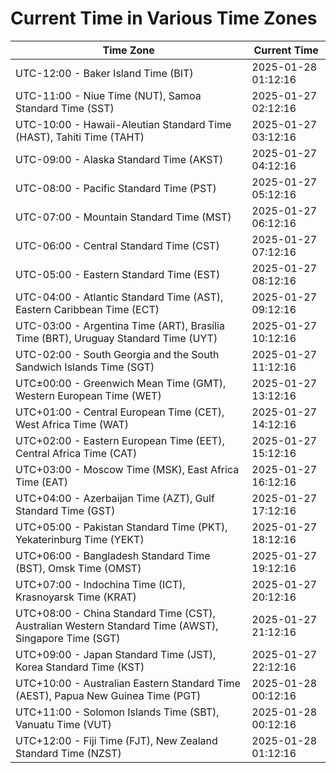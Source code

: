 # Current Time in Various Time Zones

| Time Zone | Current Time |
|-----------|--------------|
| UTC-12:00 - Baker Island Time (BIT) | 2025-01-28 01:12:16 |
| UTC-11:00 - Niue Time (NUT), Samoa Standard Time (SST) | 2025-01-27 02:12:16 |
| UTC-10:00 - Hawaii-Aleutian Standard Time (HAST), Tahiti Time (TAHT) | 2025-01-27 03:12:16 |
| UTC-09:00 - Alaska Standard Time (AKST) | 2025-01-27 04:12:16 |
| UTC-08:00 - Pacific Standard Time (PST) | 2025-01-27 05:12:16 |
| UTC-07:00 - Mountain Standard Time (MST) | 2025-01-27 06:12:16 |
| UTC-06:00 - Central Standard Time (CST) | 2025-01-27 07:12:16 |
| UTC-05:00 - Eastern Standard Time (EST) | 2025-01-27 08:12:16 |
| UTC-04:00 - Atlantic Standard Time (AST), Eastern Caribbean Time (ECT) | 2025-01-27 09:12:16 |
| UTC-03:00 - Argentina Time (ART), Brasília Time (BRT), Uruguay Standard Time (UYT) | 2025-01-27 10:12:16 |
| UTC-02:00 - South Georgia and the South Sandwich Islands Time (SGT) | 2025-01-27 11:12:16 |
| UTC±00:00 - Greenwich Mean Time (GMT), Western European Time (WET) | 2025-01-27 13:12:16 |
| UTC+01:00 - Central European Time (CET), West Africa Time (WAT) | 2025-01-27 14:12:16 |
| UTC+02:00 - Eastern European Time (EET), Central Africa Time (CAT) | 2025-01-27 15:12:16 |
| UTC+03:00 - Moscow Time (MSK), East Africa Time (EAT) | 2025-01-27 16:12:16 |
| UTC+04:00 - Azerbaijan Time (AZT), Gulf Standard Time (GST) | 2025-01-27 17:12:16 |
| UTC+05:00 - Pakistan Standard Time (PKT), Yekaterinburg Time (YEKT) | 2025-01-27 18:12:16 |
| UTC+06:00 - Bangladesh Standard Time (BST), Omsk Time (OMST) | 2025-01-27 19:12:16 |
| UTC+07:00 - Indochina Time (ICT), Krasnoyarsk Time (KRAT) | 2025-01-27 20:12:16 |
| UTC+08:00 - China Standard Time (CST), Australian Western Standard Time (AWST), Singapore Time (SGT) | 2025-01-27 21:12:16 |
| UTC+09:00 - Japan Standard Time (JST), Korea Standard Time (KST) | 2025-01-27 22:12:16 |
| UTC+10:00 - Australian Eastern Standard Time (AEST), Papua New Guinea Time (PGT) | 2025-01-28 00:12:16 |
| UTC+11:00 - Solomon Islands Time (SBT), Vanuatu Time (VUT) | 2025-01-28 00:12:16 |
| UTC+12:00 - Fiji Time (FJT), New Zealand Standard Time (NZST) | 2025-01-28 01:12:16 |
